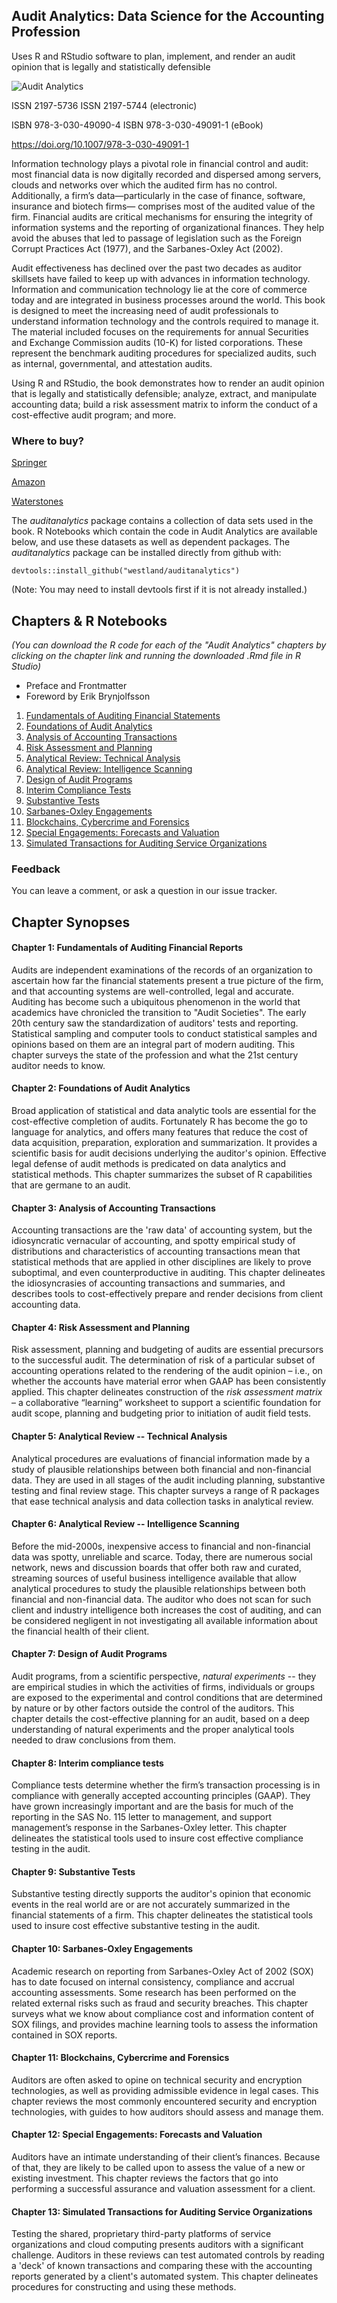 ## Audit Analytics: Data Science for the Accounting Profession

Uses R and RStudio software to plan, implement, and render an audit opinion that is legally and statistically defensible

![Audit Analytics](https://images-na.ssl-images-amazon.com/images/I/41SRfppKIyL._SX328_BO1,204,203,200_.jpg)

ISSN 2197-5736 ISSN 2197-5744 (electronic) 

ISBN 978-3-030-49090-4 ISBN 978-3-030-49091-1 (eBook) 

https://doi.org/10.1007/978-3-030-49091-1


Information technology plays a pivotal role in financial control and audit: most financial data is now digitally recorded and dispersed among servers, clouds and networks over which the audited firm has no control. Additionally, a firm’s data—particularly in the case of finance, software, insurance and biotech firms— comprises most of the audited value of the firm. Financial audits are critical mechanisms for ensuring the integrity of information systems and the reporting of organizational finances. They help avoid the abuses that led to passage of legislation such as the Foreign Corrupt Practices Act (1977), and the Sarbanes-Oxley Act (2002).

Audit effectiveness has declined over the past two decades as auditor skillsets have failed to keep up with advances in information technology. Information and communication technology lie at the core of commerce today and are integrated in business processes around the world. This book is designed to meet the increasing need of audit professionals to understand information technology and the controls required to manage it. The material included focuses on the requirements for annual Securities and Exchange Commission audits (10-K) for listed corporations. These represent the benchmark auditing procedures for specialized audits, such as internal, governmental, and attestation audits.

Using R and RStudio, the book demonstrates how to render an audit opinion that is legally and statistically defensible; analyze, extract, and manipulate accounting data; build a risk assessment matrix to inform the conduct of a cost-effective audit program; and more.


### Where to buy?

[Springer](https://www.springer.com/gp/book/9783030490904)

[Amazon](https://www.amazon.com/Audit-Analytics-Science-Accounting-Profession/dp/3030490904/ref=sr_1_5?dchild=1&keywords=westland+audit+analytics&qid=1599767034&sr=8-5)

[Waterstones](https://www.waterstones.com/book/audit-analytics/j-christopher-westland//9783030490904)

The _auditanalytics_ package contains a collection of data sets used in the book.  R Notebooks which contain the code in Audit Analytics are available below, and use these datasets as well as dependent packages. The _auditanalytics_ package can be installed directly from github with:

```
devtools::install_github("westland/auditanalytics")
```
(Note: You may need to install devtools first if it is not already installed.)

## Chapters \& R Notebooks
_(You can download the R code for each of the "Audit Analytics" chapters by clicking on the chapter link and running the downloaded .Rmd file in R Studio)_

- Preface and Frontmatter
- Foreword by Erik Brynjolfsson
1. [Fundamentals of Auditing Financial Statements](https://github.com/westland/test/blob/master/Notebooks/ch_1_aud_fs.Rmd)
1. [Foundations of Audit Analytics](https://github.com/westland/test/blob/master/Notebooks/ch_2_statistics_analytics.Rmd)
1. [Analysis of Accounting Transactions](https://github.com/westland/auditanalytics/blob/main/Notebooks/ch_3_acct_transactions.Rmd)
1. [Risk Assessment and Planning](https://github.com/westland/auditanalytics/blob/main/Notebooks/ch_4_planning.Rmd)
1. [Analytical Review: Technical Analysis](https://github.com/westland/auditanalytics/blob/main/Notebooks/ch_5_analytical_review_tech)
1. [Analytical Review: Intelligence Scanning](https://github.com/westland/auditanalytics/blob/main/Notebooks/ch_6_analytical_review_inte)
1. [Design of Audit Programs](https://github.com/westland/auditanalytics/blob/main/Notebooks/ch_7_design_of_audit.Rmd)
1. [Interim Compliance Tests](https://github.com/westland/auditanalytics/blob/main/Notebooks/ch_8_interim_compliance.Rm)
1. [Substantive Tests](https://github.com/westland/auditanalytics/blob/main/Notebooks/ch_9_substantive.Rmd)
1. [Sarbanes-Oxley Engagements](https://github.com/westland/auditanalytics/blob/main/Notebooks/ch_10_SOX.Rmd)
1. [Blockchains, Cybercrime and Forensics](https://github.com/westland/auditanalytics/blob/main/Notebooks/ch_11_block_fraud.Rmd)
1. [Special Engagements: Forecasts and Valuation](https://github.com/westland/auditanalytics/blob/main/Notebooks/ch_12_special.Rmd)
1. [Simulated Transactions for Auditing Service Organizations](https://github.com/westland/auditanalytics/blob/main/Notebooks/ch_13_simulation.Rmd)




### Feedback

You can leave a comment, or ask a question in our issue tracker.


## Chapter Synopses


#### Chapter 1:  Fundamentals of Auditing Financial Reports

Audits are independent examinations of the records of an organization to ascertain how far the financial statements present a true picture of the firm, and that accounting systems are well-controlled, legal and accurate. Auditing has become such a ubiquitous phenomenon in the world that academics have chronicled the transition to "Audit Societies".  The early 20th century saw the standardization of auditors' tests and reporting. Statistical sampling and computer tools to conduct statistical samples and opinions based on them are an integral part of modern auditing. This chapter surveys the state of the profession and what the 21st century auditor needs to know.

#### Chapter 2: Foundations of Audit Analytics

Broad application of statistical and data analytic tools are essential for the cost-effective completion of audits.  Fortunately R has become the go to language for analytics, and offers many features that reduce the cost of data acquisition, preparation, exploration and summarization.  It provides a scientific basis for audit decisions underlying the auditor's opinion.  Effective legal defense of audit methods is predicated on data analytics and statistical methods.  This chapter summarizes the subset of R capabilities that are germane to an audit.

#### Chapter 3: Analysis of Accounting Transactions

Accounting transactions are the 'raw data' of accounting system, but the idiosyncratic vernacular of accounting, and spotty empirical study of distributions and characteristics of accounting transactions mean that statistical methods that are applied in other disciplines are likely to prove suboptimal, and even counterproductive in auditing.  This chapter delineates the idiosyncrasies of accounting transactions and summaries, and describes tools to cost-effectively prepare and render decisions from client accounting data. 

#### Chapter 4: Risk Assessment and Planning

Risk assessment, planning and budgeting of audits are essential precursors to the successful audit.   The determination of risk of a particular subset of accounting operations related to the rendering of the audit opinion – i.e., on whether the accounts have material error when GAAP has been consistently applied.  This chapter delineates construction of the _risk assessment matrix_ – a collaborative “learning” worksheet to support a scientific foundation for audit scope, planning and budgeting prior to initiation of audit field tests. 

#### Chapter 5: Analytical Review -- Technical Analysis

Analytical procedures are evaluations of financial information made by a study of plausible relationships between both financial and non-financial data. They are used in all stages of the audit including planning, substantive testing and final review stage. This chapter surveys a range of R packages that ease technical analysis and data collection tasks in analytical review.


#### Chapter 6: Analytical Review -- Intelligence Scanning

Before the mid-2000s, inexpensive access to financial and non-financial data was spotty, unreliable and scarce. Today, there are numerous social network, news and discussion boards that offer both raw and curated, streaming sources of useful business intelligence available that allow analytical procedures to study the plausible relationships between both financial and non-financial data. The auditor who does not scan for such client and industry intelligence both increases the cost of auditing, and can be considered negligent in not investigating all available information about the financial health of their client.  


#### Chapter 7: Design of Audit Programs

Audit programs, from a scientific perspective, _natural experiments_ -- they are empirical studies in which the activities of firms, individuals or groups are exposed to the experimental and control conditions that are determined by nature or by other factors outside the control of the auditors.  This chapter details the cost-effective planning for an audit, based on a deep understanding of natural experiments and the proper analytical tools needed to draw conclusions from them.  


#### Chapter 8: Interim compliance tests

Compliance tests determine whether the firm’s transaction processing is in compliance with generally accepted accounting principles (GAAP).   They have grown increasingly important and are the basis for much of the reporting in the SAS No. 115 letter to management, and support management’s response in the Sarbanes-Oxley letter.  This chapter delineates the statistical tools used to insure cost effective compliance testing in the audit.


#### Chapter 9: Substantive Tests

Substantive testing directly supports the auditor's opinion that economic events in the real world are or are not accurately summarized in the financial statements of a firm. This chapter delineates the statistical tools used to insure cost effective substantive testing in the audit.

#### Chapter 10: Sarbanes-Oxley Engagements

Academic research on reporting from Sarbanes-Oxley Act of 2002 (SOX) has to date focused on internal consistency, compliance and accrual accounting assessments.  Some research has been performed on the related external risks such as fraud and security breaches.  This chapter surveys what we know about compliance cost and information content of SOX filings, and provides machine learning tools to assess the information contained in SOX reports. 

#### Chapter 11: Blockchains, Cybercrime and Forensics

Auditors are often asked to opine on technical security and encryption technologies, as well as providing admissible evidence in legal cases.  This chapter reviews the most commonly encountered security and encryption technologies, with guides to how auditors should assess and manage them.

#### Chapter 12: Special Engagements: Forecasts and Valuation

Auditors have an intimate understanding of their client’s finances.  Because of that, they are likely to be called upon to assess the value of a new or existing investment.  This chapter reviews the factors that go into performing a successful assurance and valuation assessment for a client. 


#### Chapter 13: Simulated Transactions for Auditing Service Organizations

Testing the shared, proprietary third-party platforms of service organizations and cloud computing presents auditors with a significant challenge. Auditors in these reviews can test automated controls by reading a 'deck' of known transactions and comparing these with the accounting reports generated by a client's automated system. This chapter delineates procedures for constructing and using these methods.






